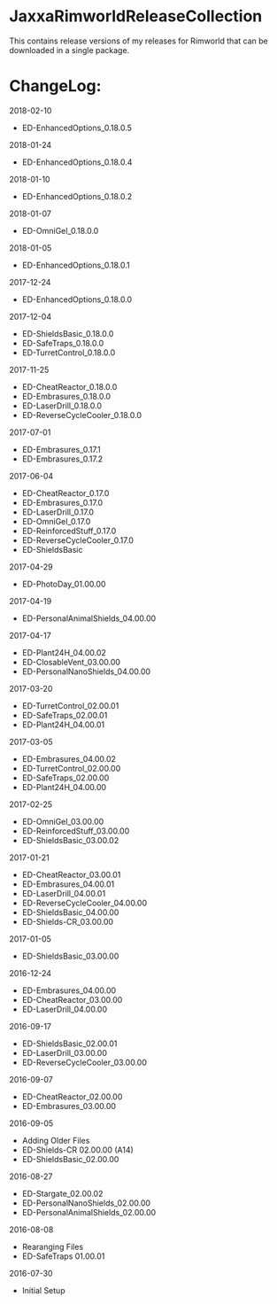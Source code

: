 # JaxxaRimworldReleaseCollection

This contains release versions of my releases for Rimworld that can be downloaded in a single package.

# ChangeLog:

2018-02-10
* ED-EnhancedOptions_0.18.0.5

2018-01-24
* ED-EnhancedOptions_0.18.0.4

2018-01-10
* ED-EnhancedOptions_0.18.0.2

2018-01-07
* ED-OmniGel_0.18.0.0

2018-01-05
* ED-EnhancedOptions_0.18.0.1

2017-12-24
* ED-EnhancedOptions_0.18.0.0

2017-12-04
* ED-ShieldsBasic_0.18.0.0
* ED-SafeTraps_0.18.0.0
* ED-TurretControl_0.18.0.0

2017-11-25
* ED-CheatReactor_0.18.0.0
* ED-Embrasures_0.18.0.0
* ED-LaserDrill_0.18.0.0
* ED-ReverseCycleCooler_0.18.0.0

2017-07-01
* ED-Embrasures_0.17.1
* ED-Embrasures_0.17.2

2017-06-04
* ED-CheatReactor_0.17.0
* ED-Embrasures_0.17.0
* ED-LaserDrill_0.17.0
* ED-OmniGel_0.17.0
* ED-ReinforcedStuff_0.17.0
* ED-ReverseCycleCooler_0.17.0
* ED-ShieldsBasic

2017-04-29
* ED-PhotoDay_01.00.00

2017-04-19
* ED-PersonalAnimalShields_04.00.00

2017-04-17
* ED-Plant24H_04.00.02
* ED-ClosableVent_03.00.00
* ED-PersonalNanoShields_04.00.00

2017-03-20
* ED-TurretControl_02.00.01
* ED-SafeTraps_02.00.01
* ED-Plant24H_04.00.01

2017-03-05
* ED-Embrasures_04.00.02
* ED-TurretControl_02.00.00
* ED-SafeTraps_02.00.00
* ED-Plant24H_04.00.00

2017-02-25
* ED-OmniGel_03.00.00
* ED-ReinforcedStuff_03.00.00
* ED-ShieldsBasic_03.00.02

2017-01-21
* ED-CheatReactor_03.00.01
* ED-Embrasures_04.00.01
* ED-LaserDrill_04.00.01
* ED-ReverseCycleCooler_04.00.00
* ED-ShieldsBasic_04.00.00
* ED-Shields-CR_03.00.00

2017-01-05
* ED-ShieldsBasic_03.00.00

2016-12-24
* ED-Embrasures_04.00.00
* ED-CheatReactor_03.00.00
* ED-LaserDrill_04.00.00

2016-09-17
* ED-ShieldsBasic_02.00.01
* ED-LaserDrill_03.00.00
* ED-ReverseCycleCooler_03.00.00

2016-09-07 
* ED-CheatReactor_02.00.00
* ED-Embrasures_03.00.00

2016-09-05 
* Adding Older Files
* ED-Shields-CR 02.00.00 (A14)
* ED-ShieldsBasic_02.00.00

2016-08-27
* ED-Stargate_02.00.02
* ED-PersonalNanoShields_02.00.00
* ED-PersonalAnimalShields_02.00.00

2016-08-08
* Rearanging Files
* ED-SafeTraps 01.00.01

2016-07-30
* Initial Setup
